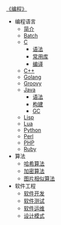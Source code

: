 [《编程》](index.md)

- 编程语言
  - [简介](language/简介.md)
  - [Batch](language/Batch.md)
  - [C](language/C/C.md)
    - [语法](language/C/语法.md)
    - [常用库](language/C/常用库.md)
    - [编译](language/C/编译.md)
  - [C++](language/C++.md)
  - [Golang](language/Golang.md)
  - [Groovy](language/Groovy.md)
  - [Java](language/Java/Java.md)
    - [语法](language/Java/语法.md)
    - [构建](language/Java/构建.md)
    - [GC](language/Java/GC.md)
  - [Lisp](language/Lisp.md)
  - [Lua](language/Lua.md)
  - [Python](https://leohsiao.com/Python/)
  - [Perl](language/Perl.md)
  - [PHP](language/PHP.md)
  - [Ruby](language/Ruby.md)
- 算法
  - [哈希算法](algorithm/哈希算法.md)
  - [加密算法](algorithm/加密算法.md)
  - [图片相似算法](algorithm/图片相似算法.md)
- 软件工程
  - [软件开发](software/软件开发.md)
  - [软件测试](software/软件测试.md)
  - [软件运维](software/软件运维.md)
  - [设计模式](software/设计模式.md)
